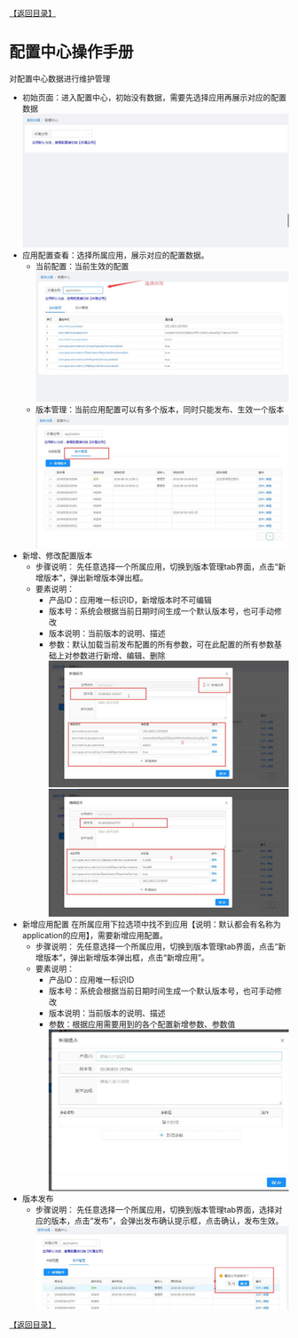 [【返回目录】](../README.md)

# 配置中心操作手册 #
对配置中心数据进行维护管理

- 初始页面：进入配置中心，初始没有数据，需要先选择应用再展示对应的配置数据
![初始页面](images/amsConfig/index1.jpg)
- 应用配置查看：选择所属应用，展示对应的配置数据。
	- 当前配置：当前生效的配置
	![当前配置](images/amsConfig/index2.jpg)
	- 版本管理：当前应用配置可以有多个版本，同时只能发布、生效一个版本
	![版本管理](images/amsConfig/index3.jpg)
- 新增、修改配置版本
	- 步骤说明： 先任意选择一个所属应用，切换到版本管理tab界面，点击“新增版本”，弹出新增版本弹出框。
	- 要素说明：
		- 产品ID：应用唯一标识ID，新增版本时不可编辑
		- 版本号：系统会根据当前日期时间生成一个默认版本号，也可手动修改
		- 版本说明：当前版本的说明、描述
		- 参数：默认加载当前发布配置的所有参数，可在此配置的所有参数基础上对参数进行新增、编辑、删除
![新增版本](images/amsConfig/add_version.jpg)
![编辑版本](images/amsConfig/edit_version.jpg)
- 新增应用配置
  在所属应用下拉选项中找不到应用【说明：默认都会有名称为application的应用】，需要新增应用配置。
	- 步骤说明： 先任意选择一个所属应用，切换到版本管理tab界面，点击“新增版本”，弹出新增版本弹出框，点击“新增应用”。
	- 要素说明：
		- 产品ID：应用唯一标识ID
		- 版本号：系统会根据当前日期时间生成一个默认版本号，也可手动修改
		- 版本说明：当前版本的说明、描述
		- 参数：根据应用需要用到的各个配置新增参数、参数值
![新增应用配置](images/amsConfig/add_app_cfg.jpg)
- 版本发布
	- 步骤说明： 先任意选择一个所属应用，切换到版本管理tab界面，选择对应的版本，点击“发布”，会弹出发布确认提示框，点击确认，发布生效。
![发布版本](images/amsConfig/publish_version.jpg)

[【返回目录】](../README.md)
